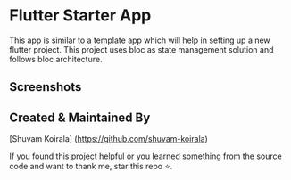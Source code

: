 # Flutter Starter App

This app is similar to a template app which will help in setting up a new flutter project. This project uses bloc as state management solution and follows bloc architecture.
## Screenshots
## Created & Maintained By
[Shuvam Koirala] (https://github.com/shuvam-koirala)

If you found this project helpful or you learned something from the source code and want to thank me, star this repo ⭐.
